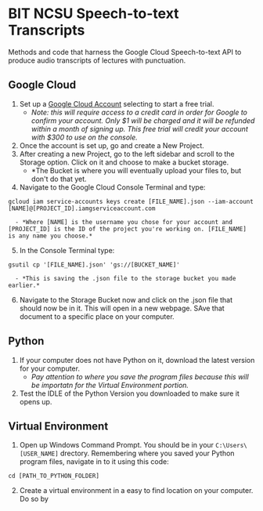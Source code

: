 # BIT NCSU Speech-to-text Transcripts 
Methods and code that harness the Google Cloud Speech-to-text API to produce audio transcripts of lectures with punctuation. 

## Google Cloud
1. Set up a [Google Cloud Account](https://cloud.google.com/) selecting to start a free trial. 
   - *Note: this will require access to a credit card in order for Google to confirm your account. Only $1 will be charged and it will be  refunded within a month of signing up. This free trial will credit your account with $300 to use on the console.*
2. Once the account is set up, go and create a New Project.  
3. After creating a new Project, go to the left sidebar and scroll to the Storage option. Click on it and choose to make a bucket storage.   
   - *The Bucket is where you will eventually upload your files to, but don't do that yet.   
4. Navigate to the Google Cloud Console Terminal and type:  
```
gcloud iam service-accounts keys create [FILE_NAME].json --iam-account [NAME]@[PROJECT_ID].iamgserviceaccount.com
```
      - *Where [NAME] is the username you chose for your account and [PROJECT_ID] is the ID of the project you're working on. [FILE_NAME] is any name you choose.*  
5. In the Console Terminal type:  
```
gsutil cp '[FILE_NAME].json' 'gs://[BUCKET_NAME]'
```  
      - *This is saving the .json file to the storage bucket you made earlier.*
6. Navigate to the Storage Bucket now and click on the .json file that should now be in it. This will open in a new webpage. SAve that document to a specific place on your computer. 

## Python
1. If your computer does not have Python on it, download the latest version for your computer. 
   - *Pay attention to where you save the program files because this will be importatn for the Virtual Environment portion.*  
2. Test the IDLE of the Python Version you downloaded to make sure it opens up.  

## Virtual Environment  
1. Open up Windows Command Prompt. You should be in your ```C:\Users\[USER_NAME]``` drectory. Remembering where you saved your Python program files, navigate in to it using this code:  
```
cd [PATH_TO_PYTHON_FOLDER]  
```
2. Create a virtual environment in a easy to find location on your computer. Do so by 


